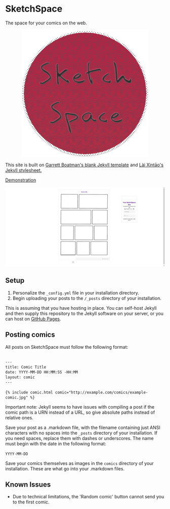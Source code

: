 # SketchSpace
The space for your comics on the web.
<center><a href="https://github.com/EmilSayahi/SketchSpace"><img src="https://github.com/EmilSayahi/SketchSpace/raw/master/img/logo_cropped.png" height="400" width="400"></img></a></center>

This site is built on [Garrett Boatman's blank Jekyll template](https://github.com/garrettboatman/Blank-Theme-Jekyll) and [Lài Xìntāo's Jekyll stylesheet.](https://github.com/laixintao/Princess-Diaries/tree/master/_sass)

[Demonstration](http://emilsayahi.github.io/SketchSpace)


<a href="http://emilsayahi.github.io/SketchSpace"><center><img src="https://github.com/EmilSayahi/SketchSpace/raw/master/img/example_screenshot.PNG"></img></center></a>


## Setup
1. Personalize the ```_config.yml``` file in your installation directory.
2. Begin uploading your posts to the ```/_posts``` directory of your installation.

This is assuming that you have hosting in place.
You can self-host Jekyll and then supply this repository to the Jekyll software on your server, or you can host on [GitHub Pages](https://pages.github.com/).

## Posting comics
All posts on SketchSpace must follow the following format:

```

---
title: Comic Title
date: YYYY-MM-DD HH:MM:SS -HH:MM
layout: comic
---

{% include comic.html comic="http://example.com/comics/example-comic.jpg" %}

```

Important note: Jekyll seems to have issues with compiling a post if the comic path is a URN instead of a URL, so give absolute paths instead of relative ones.


Save your post as a .markdown file, with the filename containing just ANSI characters with no spaces into the ```_posts``` directory of your installation. If you need spaces, replace them with dashes or underscores. The name must begin with the date in the following format:


```YYYY-MM-DD```

Save your comics themselves as images in the ```comics``` directory of your installation. These are what go into your .markdown files.

## Known Issues
- Due to technical limitations, the 'Random comic' button cannot send you to the first comic.
